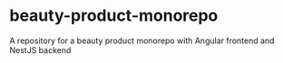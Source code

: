 # beauty-product-monorepo
A repository for a beauty product monorepo with Angular frontend and NestJS backend

